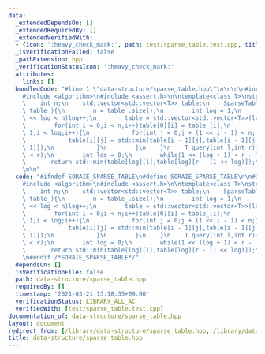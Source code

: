```yaml
---
data:
  _extendedDependsOn: []
  _extendedRequiredBy: []
  _extendedVerifiedWith:
  - {icon: ':heavy_check_mark:', path: test/sparse_table.test.cpp, title: test/sparse_table.test.cpp}
  _isVerificationFailed: false
  _pathExtension: hpp
  _verificationStatusIcon: ':heavy_check_mark:'
  attributes:
    links: []
  bundledCode: "#line 1 \"data-structure/sparse_table.hpp\"\n\n\n\n#include <vector>\n\
    #include <algorithm>\n#include <assert.h>\n\ntemplate<class T>\nstruct SparseTable{\n\
    \    int n;\n    std::vector<std::vector<T>> table;\n    SparseTable(const std::vector<T>&\
    \ table_){\n        n = table_.size();\n        int log = 1;\n        while(1\
    \ << log < n)log++;\n        table = std::vector<std::vector<T>>(log,std::vector<T>(n));\n\
    \        for(int i = 0;i < n;i++)table[0][i] = table_[i];\n        for(int i =\
    \ 1;i < log;i++){\n            for(int j = 0;j + (1 << i - 1) < n;j++){\n    \
    \            table[i][j] = std::min(table[i - 1][j],table[i - 1][j + (1 << i -\
    \ 1)]);\n            }\n        }\n    }\n    T query(int l,int r){\n        assert(l\
    \ < r);\n        int log = 0;\n        while(1 << (log + 1) < r - l)log++;\n \
    \       return std::min(table[log][l],table[log][r - (1 << log)]);\n    }\n};\n\
    \n\n"
  code: "#ifndef SORAIE_SPARSE_TABLE\n#define SORAIE_SPARSE_TABLE\n\n#include <vector>\n\
    #include <algorithm>\n#include <assert.h>\n\ntemplate<class T>\nstruct SparseTable{\n\
    \    int n;\n    std::vector<std::vector<T>> table;\n    SparseTable(const std::vector<T>&\
    \ table_){\n        n = table_.size();\n        int log = 1;\n        while(1\
    \ << log < n)log++;\n        table = std::vector<std::vector<T>>(log,std::vector<T>(n));\n\
    \        for(int i = 0;i < n;i++)table[0][i] = table_[i];\n        for(int i =\
    \ 1;i < log;i++){\n            for(int j = 0;j + (1 << i - 1) < n;j++){\n    \
    \            table[i][j] = std::min(table[i - 1][j],table[i - 1][j + (1 << i -\
    \ 1)]);\n            }\n        }\n    }\n    T query(int l,int r){\n        assert(l\
    \ < r);\n        int log = 0;\n        while(1 << (log + 1) < r - l)log++;\n \
    \       return std::min(table[log][l],table[log][r - (1 << log)]);\n    }\n};\n\
    \n#endif /*SORAIE_SPARSE_TABLE*/"
  dependsOn: []
  isVerificationFile: false
  path: data-structure/sparse_table.hpp
  requiredBy: []
  timestamp: '2021-03-21 13:18:35+09:00'
  verificationStatus: LIBRARY_ALL_AC
  verifiedWith: [test/sparse_table.test.cpp]
documentation_of: data-structure/sparse_table.hpp
layout: document
redirect_from: [/library/data-structure/sparse_table.hpp, /library/data-structure/sparse_table.hpp.html]
title: data-structure/sparse_table.hpp
---
```


